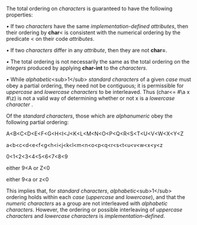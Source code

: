  

The total ordering on *characters* is guaranteed to have the following properties: 

*•* If two *characters* have the same *implementation-defined attributes*, then their ordering by **char**&#60; is consistent with the numerical ordering by the predicate &#60; on their code *attributes*. 

*•* If two *characters* differ in any *attribute*, then they are not **char=**. 

*•* The total ordering is not necessarily the same as the total ordering on the *integers* produced by applying **char-int** to the *characters*. 

*•* While *alphabetic*&#60;sub&#62;1&#60;/sub&#62; *standard characters* of a given *case* must obey a partial ordering, they need not be contiguous; it is permissible for *uppercase* and *lowercase characters* to be interleaved. Thus (char&#60;= #\a x #\z) is not a valid way of determining whether or not x is a *lowercase character* . 

Of the *standard characters*, those which are *alphanumeric* obey the following partial ordering: 

A&#60;B&#60;C&#60;D&#60;E&#60;F&#60;G&#60;H&#60;I&#60;J&#60;K&#60;L&#60;M&#60;N&#60;O&#60;P&#60;Q&#60;R&#60;S&#60;T&#60;U&#60;V&#60;W&#60;X&#60;Y&#60;Z 

a&#60;b&#60;c&#60;d&#60;e&#60;f&#60;g&#60;h&#60;i&#60;j&#60;k&#60;l&#60;m&#60;n&#60;o&#60;p&#60;q&#60;r&#60;s&#60;t&#60;u&#60;v&#60;w&#60;x&#60;y&#60;z 

0&#60;1&#60;2&#60;3&#60;4&#60;5&#60;6&#60;7&#60;8&#60;9 

either 9&#60;A or Z&#60;0 

either 9&#60;a or z&#60;0 

This implies that, for *standard characters*, *alphabetic*&#60;sub&#62;1&#60;/sub&#62; ordering holds within each *case* (*uppercase* and *lowercase*), and that the *numeric characters* as a group are not interleaved with *alphabetic characters*. However, the ordering or possible interleaving of *uppercase characters* and *lowercase characters* is *implementation-defined*. 



 

 

